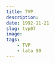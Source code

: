 ```yaml
---
title: TVP
description: 
date: 1992-11-21
slug: tvp07
image: 
tags:
    - TVP
    - lata 90
---
```


